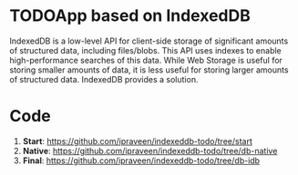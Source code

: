 # TODOApp based on IndexedDB
IndexedDB is a low-level API for client-side storage of significant amounts of structured data, including files/blobs. 
This API uses indexes to enable high-performance searches of this data. 
While Web Storage is useful for storing smaller amounts of data, it is less useful for storing larger amounts of structured data. IndexedDB provides a solution.

# Code

1. **Start**: https://github.com/ipraveen/indexeddb-todo/tree/start
1. **Native**: https://github.com/ipraveen/indexeddb-todo/tree/db-native
1. **Final**: https://github.com/ipraveen/indexeddb-todo/tree/db-idb